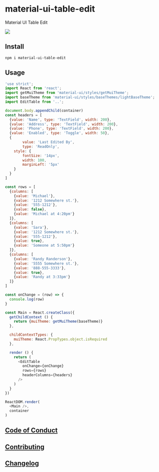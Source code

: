 # material-ui-table-edit
Material UI Table Edit

<img src="https://raw.githubusercontent.com/emkay/material-ui-table-edit/master/example/table-editor.gif">

## Install

`npm i material-ui-table-edit`

## Usage

```javascript
'use strict';
import React from 'react';
import getMuiTheme from 'material-ui/styles/getMuiTheme';
import baseTheme from 'material-ui/styles/baseThemes/lightBaseTheme';
import EditTable from '..';

document.body.appendChild(container)
const headers = [
  {value: 'Name', type: 'TextField', width: 200},
  {value: 'Address', type: 'TextField', width: 200},
  {value: 'Phone', type: 'TextField', width: 200},
  {value: 'Enabled', type: 'Toggle', width: 50},
  {
      	value: 'Last Edited By', 
      	type: 'ReadOnly',
	style: {
		fontSize: '14px',
		width: 100,
		marginLeft: '5px'
	}
  }
]

const rows = [
  {columns: [
    {value: 'Michael'},
    {value: '1212 Somewhere st.'},
    {value: '555-1212'},
    {value: false},
    {value: 'Michael at 4:20pm'}
  ]},
  {columns: [
    {value: 'Sara'},
    {value: '1212 Somewhere st.'},
    {value: '555-1212'},
    {value: true},
    {value: 'Someone at 5:50pm'}
  ]},
  {columns: [
    {value: 'Randy Randerson'},
    {value: '5555 Somewhere st.'},
    {value: '888-555-3333'},
    {value: true},
    {value: 'Randy at 3:33pm'}
  ]}
]

const onChange = (row) => {
  console.log(row)
}

const Main = React.createClass({
  getChildContext () {
    return {muiTheme: getMuiTheme(baseTheme)}
  },

  childContextTypes: {
    muiTheme: React.PropTypes.object.isRequired
  },

  render () {
    return (
      <EditTable
        onChange={onChange}
        rows={rows}
        headerColumns={headers}
      />
    )
  }
})

ReactDOM.render(
  <Main />,
  container
)
```

## [Code of Conduct](https://github.com/emkay/material-ui-table-edit/blob/master/CODE_OF_CONDUCT.md)

## [Contributing](https://github.com/emkay/material-ui-table-edit/blob/master/CONTRIBUTING.md)

## [Changelog](https://github.com/emkay/material-ui-table-edit/blob/master/CHANGELOG.md)
